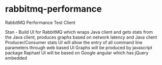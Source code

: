 rabbitmq-performance
====================

RabbitMQ Performance Test Client

Stan - Build UI for RabbitMQ which wraps Java client and gets stats from the Java client, produces graphs based on network latency and Java client Producer/Consumer stats
UI will allow the entry of all command line parameters through web based UI
Graphs will be produced by javascript package Raphael 
UI will be based on Google angular which has jQuery embedded


